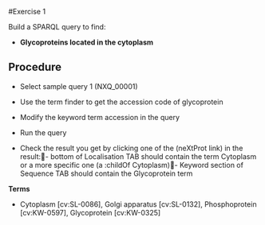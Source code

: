 #Exercise 1

Build a SPARQL query to find:

* **Glycoproteins located in the cytoplasm**

## Procedure

* Select sample query 1 (NXQ_00001)
* Use the term finder to get the accession code of glycoprotein
* Modify the keyword term accession in the query

* Run the query
* Check the result you get by clicking one of the (neXtProt link) in the result:- bottom of Localisation TAB should contain the term Cytoplasm or a more specific one (a :childOf Cytoplasm)- Keyword section of Sequence TAB should contain the Glycoprotein term

**Terms**

* Cytoplasm [cv:SL-0086], Golgi apparatus [cv:SL-0132], Phosphoprotein [cv:KW-0597], Glycoprotein [cv:KW-0325]
